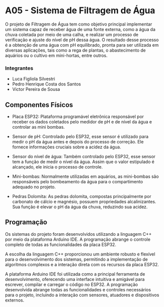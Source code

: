 # A05 - Sistema de Filtragem de Água

  O projeto de Filtragem de Água tem como objetivo principal implementar um sistema capaz de receber água de uma fonte externa, como a água da chuva coletada por meio de uma calha, e realizar um processo de verificação e ajuste do nível de pH dessa água. O resultado desse processo é a obtenção de uma água com pH equilibrado, pronta para ser utilizada em diversas aplicações, tais como a rega de plantas, o abastecimento de aquários ou o cultivo em mini-hortas, entre outros.
  
### Integrantes
- Luca Figliola Silvestri
- Pedro Henrique Costa dos Santos
- Victor Pereira de Sousa
  
## Componentes Físicos
  
- Placa ESP32: Plataforma programável eletrônica responsável por receber os dados coletados pelo medidor de pH e de nível da água e controlar as mini bombas.

- Sensor de pH: Controlado pelo ESP32, esse sensor é utilizado para medir o pH da água antes e depois do processo de correção. Ele fornece informações cruciais sobre a acidez da água.

- Sensor do nível de água: Também controlado pelo ESP32, esse sensor tem a função de medir o nível da água. Assim que o valor estipulado é alcançado, ele inicia o processo de controle.

- Mini-bombas: Normalmente utilizadas em aquários, as mini-bombas são responsáveis pelo bombeamento da água para o compartimento adequado no projeto.

- Pedras Dolomita: As pedras dolomita, compostas principalmente por carbonato de cálcio e magnésio, possuem propriedades alcalinizantes. Sua função é elevar o pH da água da chuva, reduzindo sua acidez.

## Programação
  
Os sistemas do projeto foram desenvolvidos utilizando a linguagem C++ por meio da plataforma Arduino IDE. A programação abrange o controle completo de todas as funcionalidades da placa ESP32.

A escolha da linguagem C++ proporcionou um ambiente robusto e flexível para o desenvolvimento dos sistemas, permitindo a implementação de algoritmos complexos e a interação direta com os recursos da placa ESP32.

A plataforma Arduino IDE foi utilizada como a principal ferramenta de desenvolvimento, oferecendo uma interface intuitiva e amigável para escrever, compilar e carregar o código no ESP32. A programação desenvolvida abrange todas as funcionalidades e controles necessários para o projeto, incluindo a interação com sensores, atuadores e dispositivos externos.
